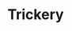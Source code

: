 ---
title: "Trickery"

domain:
  grantedPower: |
    Add _bluff_, _disguise_, and _hide_ to your list of cleric class skills.
  spells: |
    1. {% spell_link disguise-self %}
    1. {% spell_link invisibility %}
    1. {% spell_link nondetection %}
    1. {% spell_link confusion %}
    1. {% spell_link false-vision %}
    1. {% spell_link mislead %}
    1. {% spell_link screen %}
    1. {% spell_link polymorph-any-object %}
    1. {% spell_link time-stop %}
---